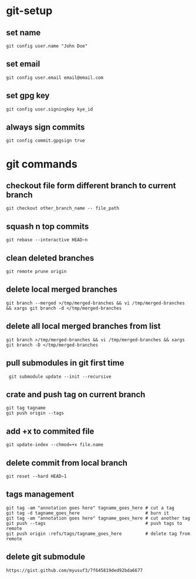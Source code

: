 # git-setup

## set name
```
git config user.name "John Doe" 
```

## set email
```
git config user.email email@email.com
```

## set gpg key
```
git config user.signingkey kye_id
```

## always sign commits
```
git config commit.gpgsign true
```

# git commands

## checkout file form different branch to current branch
```
git checkout other_branch_name -- file_path
```

## squash n top commits
```
git rebase --interactive HEAD~n
```

## clean deleted branches
```
git remote prune origin
```

## delete local merged branches
```
git branch --merged >/tmp/merged-branches && vi /tmp/merged-branches && xargs git branch -d </tmp/merged-branches
```

## delete all local merged branches from list
```
git branch >/tmp/merged-branches && vi /tmp/merged-branches && xargs git branch -D </tmp/merged-branches
```

## pull submodules in git first time
```
 git submodule update --init --recursive
```

## crate and push tag on current branch
```
git tag tagname
git push origin --tags
```

## add +x to commited file
```
git update-index --chmod=+x file.name
```

## delete commit from local branch
```
git reset --hard HEAD~1
```

## tags management
```
git tag -am "annotation goes here" tagname_goes_here # cut a tag
git tag -d tagname_goes_here                         # burn it
git tag -am "annotation goes here" tagname_goes_here # cut another tag
git push --tags                                      # push tags to remote
git push origin :refs/tags/tagname_goes_here         # delete tag from remote
```

## delete git submodule
```
https://gist.github.com/myusuf3/7f645819ded92bda6677
```
